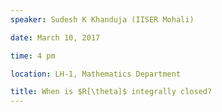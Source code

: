 ```yaml
---
speaker: Sudesh K Khanduja (IISER Mohali)

date: March 10, 2017

time: 4 pm

location: LH-1, Mathematics Department

title: When is $R[\theta]$ integrally closed?
---
```

